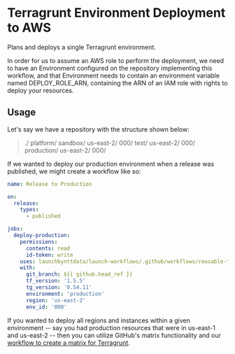 # Terragrunt Environment Deployment to AWS

Plans and deploys a single Terragrunt environment.

In order for us to assume an AWS role to perform the deployment, we need to have an Environment configured on the repository implementing this workflow, and that Environment needs to contain an environment variable named DEPLOY_ROLE_ARN, containing the ARN of an IAM role with rights to deploy your resources.

## Usage

Let's say we have a repository with the structure shown below:

> ./
>   platform/
>     sandbox/
>       us-east-2/
>         000/
>     test/
>       us-east-2/
>         000/
>     production/
>       us-east-2/
>         000/

If we wanted to deploy our production environment when a release was published, we might create a workflow like so:

```yaml
name: Release to Production

on:
  release:
    types:
      - published

jobs:
  deploy-production:
    permissions:
      contents: read
      id-token: write
    uses: launchbynttdata/launch-workflows/.github/workflows/reusable-terragrunt-deploy.yml@<commit hash>
    with:
      git_branch: ${{ github.head_ref }}
      tf_version: '1.5.5'
      tg_version: '0.54.11'
      environment: 'production'
      region: 'us-east-2'
      env_id: '000'
```

If you wanted to deploy all regions and instances within a given environment -- say you had production resources that were in us-east-1 and us-east-2 -- then you can utilize GitHub's matrix functionality and our [workflow to create a matrix for Terragrunt](./reusable-github-matrix-tg.md).
